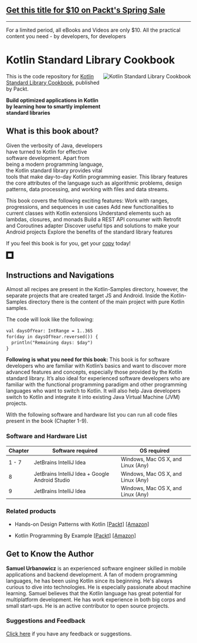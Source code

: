 ## [Get this title for $10 on Packt's Spring Sale](https://www.packt.com/B09896?utm_source=github&utm_medium=packt-github-repo&utm_campaign=spring_10_dollar_2022)
-----
For a limited period, all eBooks and Videos are only $10. All the practical content you need \- by developers, for developers

# Kotlin Standard Library Cookbook

<a href="https://www.packtpub.com/application-development/kotlin-standard-library-cookbook?utm_source=github&utm_medium=repository&utm_campaign=9781788837668 "><img src="https://www.packtpub.com/sites/default/files/B09896.png" alt="Kotlin Standard Library Cookbook" height="256px" align="right"></a>

This is the code repository for [Kotlin Standard Library Cookbook](https://www.packtpub.com/application-development/kotlin-standard-library-cookbook?utm_source=github&utm_medium=repository&utm_campaign=9781788837668 ), published by Packt.

**Build optimized applications in Kotlin by learning how to smartly implement standard libraries**

## What is this book about?
Given the verbosity of Java, developers have turned to Kotlin for effective software development. Apart from being a modern programming language, the Kotlin standard library provides vital tools that make day-to-day Kotlin programming easier. This library features the core attributes of the language such as algorithmic problems, design patterns, data processing, and working with files and data streams.

This book covers the following exciting features:
Work with ranges, progressions, and sequences in use cases 
Add new functionalities to current classes with Kotlin extensions 
Understand elements such as lambdas, closures, and monads 
Build a REST API consumer with Retrofit and Coroutines adapter 
Discover useful tips and solutions to make your Android projects 
Explore the benefits of the standard library features 

If you feel this book is for you, get your [copy](https://www.amazon.com/dp/1788837665) today!

<a href="https://www.packtpub.com/?utm_source=github&utm_medium=banner&utm_campaign=GitHubBanner"><img src="https://raw.githubusercontent.com/PacktPublishing/GitHub/master/GitHub.png" 
alt="https://www.packtpub.com/" border="5" /></a>

## Instructions and Navigations
Almost all recipes are present in the Kotlin-Samples directory, however, the separate projects that are created target JS and Android.
Inside the Kotlin-Samples directory there is the content of the main project with pure Kotlin samples.

The code will look like the following:
```
val daysOfYear: IntRange = 1..365
for(day in daysOfYear.reversed()) {
  println("Remaining days: $day")
}
```

**Following is what you need for this book:**
This book is for software developers who are familiar with Kotlin’s basics and want to discover more advanced features and concepts, especially those provided by the Kotlin standard library. It’s also ideal for experienced software developers who are familiar with the functional programming paradigm and other programming languages who want to switch to Kotlin. It will also help Java developers switch to Kotlin and integrate it into existing Java Virtual Machine (JVM) projects.

With the following software and hardware list you can run all code files present in the book (Chapter 1-9).
### Software and Hardware List
| Chapter | Software required | OS required |
| -------- | ------------------------------------ | ----------------------------------- |
| 1 - 7 | JetBrains IntelliJ Idea | Windows, Mac OS X, and Linux (Any) |
| 8 | JetBrains IntelliJ Idea + Google Android Studio | Windows, Mac OS X, and Linux (Any) |
| 9 | JetBrains IntelliJ Idea | Windows, Mac OS X, and Linux (Any) |

### Related products
* Hands-on Design Patterns with Kotlin [[Packt]](https://www.packtpub.com/application-development/hands-design-patterns-kotlin?utm_source=github&utm_medium=repository&utm_campaign=9781788998017 ) [[Amazon]](https://www.amazon.com/dp/1788998014)

* Kotlin Programming By Example [[Packt]](https://www.packtpub.com/application-development/kotlin-programming-example?utm_source=github&utm_medium=repository&utm_campaign=9781788474542 ) [[Amazon]](https://www.amazon.com/dp/1788474546)

## Get to Know the Author
**Samuel Urbanowicz**
is an experienced software engineer skilled in mobile applications and backend development. A fan of modern programming languages, he has been using Kotlin since its beginning. He's always curious to dive into technologies. He is especially passionate about machine learning. Samuel believes that the Kotlin language has great potential for multiplatform development. He has work experience in both big corps and small start-ups. He is an active contributor to open source projects.

### Suggestions and Feedback
[Click here](https://docs.google.com/forms/d/e/1FAIpQLSdy7dATC6QmEL81FIUuymZ0Wy9vH1jHkvpY57OiMeKGqib_Ow/viewform) if you have any feedback or suggestions.
